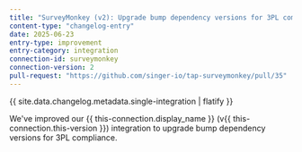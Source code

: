 ```yaml
---
title: "SurveyMonkey (v2): Upgrade bump dependency versions for 3PL compliance"
content-type: "changelog-entry"
date: 2025-06-23
entry-type: improvement
entry-category: integration
connection-id: surveymonkey
connection-version: 2
pull-request: "https://github.com/singer-io/tap-surveymonkey/pull/35"
---
```

{{ site.data.changelog.metadata.single-integration | flatify }}

We've improved our {{ this-connection.display_name }} (v{{ this-connection.this-version }}) integration to upgrade bump dependency versions for 3PL compliance.
